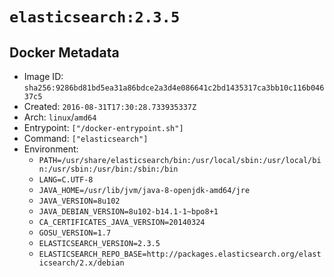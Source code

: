 # `elasticsearch:2.3.5`

## Docker Metadata

- Image ID: `sha256:9286bd81bd5ea31a86bdce2a3d4e086641c2bd1435317ca3bb10c116b04637c5`
- Created: `2016-08-31T17:30:28.733935337Z`
- Arch: `linux`/`amd64`
- Entrypoint: `["/docker-entrypoint.sh"]`
- Command: `["elasticsearch"]`
- Environment:
  - `PATH=/usr/share/elasticsearch/bin:/usr/local/sbin:/usr/local/bin:/usr/sbin:/usr/bin:/sbin:/bin`
  - `LANG=C.UTF-8`
  - `JAVA_HOME=/usr/lib/jvm/java-8-openjdk-amd64/jre`
  - `JAVA_VERSION=8u102`
  - `JAVA_DEBIAN_VERSION=8u102-b14.1-1~bpo8+1`
  - `CA_CERTIFICATES_JAVA_VERSION=20140324`
  - `GOSU_VERSION=1.7`
  - `ELASTICSEARCH_VERSION=2.3.5`
  - `ELASTICSEARCH_REPO_BASE=http://packages.elasticsearch.org/elasticsearch/2.x/debian`
